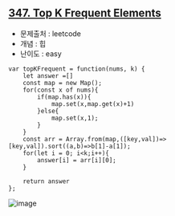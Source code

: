 ## [347. Top K Frequent Elements](https://leetcode.com/problems/top-k-frequent-elements/description/?envType=problem-list-v2&envId=heap-priority-queue)

- 문제출처 : leetcode
- 개념 : 힙
- 난이도 : easy

```
var topKFrequent = function(nums, k) {
    let answer =[]
    const map = new Map();
    for(const x of nums){
        if(map.has(x)){
            map.set(x,map.get(x)+1)
        }else{
            map.set(x,1);
        }
    }
    const arr = Array.from(map,([key,val])=>[key,val]).sort((a,b)=>b[1]-a[1]);
    for(let i = 0; i<k;i++){
        answer[i] = arr[i][0];
    }

    return answer
};
```

![image](https://github.com/user-attachments/assets/26b98866-84ec-48da-8d00-d0021a185c79)
